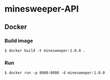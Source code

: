 # minesweeper-API

## Docker

### Build image
````
$ docker build -t minesweeper:1.0.0 .
````

### Run
````
$ docker run -p 8080:8080 -d minesweeper:1.0.0
````
